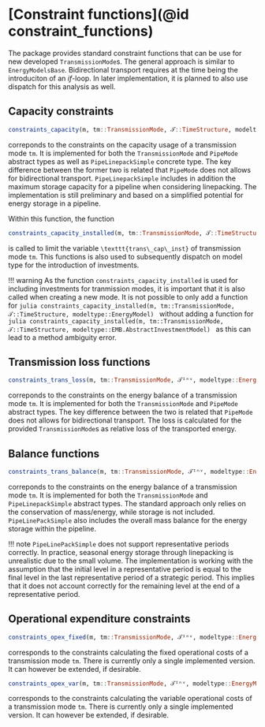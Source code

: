 # [Constraint functions](@id constraint_functions)

The package provides standard constraint functions that can be use for new developed `TransmissionMode`s.
The general approach is similar to `EnergyModelsBase`.
Bidirectional transport requires at the time being the introduciton of an *if*-loop.
In later implementation, it is planned to also use dispatch for this analysis as well.

## Capacity constraints

```julia
constraints_capacity(m, tm::TransmissionMode, 𝒯::TimeStructure, modeltype::EnergyModel)
```

correponds to the constraints on the capacity usage of a transmission mode ``tm``.
It is implemented for both the `TransmissionMode` and `PipeMode` abstract types as well as `PipeLinepackSimple` concrete type.
The key difference between the former two is related that `PipeMode` does not allows for bidirectional transport.
`PipeLinepackSimple` includes in addition the maximum storage capacity for a pipeline when considering linepacking.
The implementation is still preliminary and based on a simplified potential for energy storage in a pipeline.

Within this function, the function

```julia
constraints_capacity_installed(m, tm::TransmissionMode, 𝒯::TimeStructure, modeltype::EnergyModel)
```

is called to limit the variable ``\texttt{trans\_cap\_inst}`` of transmission mode ``tm``.
This functions is also used to subsequently dispatch on model type for the introduction of investments.

!!! warning
    As the function `constraints_capacity_installed` is used for including investments for tranmission modes, it is important that it is also called when creating a new mode.
    It is not possible to only add a function for
    ```julia
    constraints_capacity_installed(m, tm::TransmissionMode, 𝒯::TimeStructure, modeltype::EnergyModel)
    ```
    without adding a function for
    ```julia
    constraints_capacity_installed(m, tm::TransmissionMode, 𝒯::TimeStructure, modeltype::EMB.AbstractInvestmentModel)
    ```
    as this can lead to a method ambiguity error.

## Transmission loss functions

```julia
constraints_trans_loss(m, tm::TransmissionMode, 𝒯ᴵⁿᵛ, modeltype::EnergyModel)
```

correponds to the constraints on the energy balance of a transmission mode ``tm``.
It is implemented for both the `TransmissionMode` and `PipeMode` abstract types.
The key difference between the two is related that `PipeMode` does not allows for bidirectional transport.
The loss is calculated for the provided `TransmissionMode`s as relative loss of the transported energy.

## Balance functions

```julia
constraints_trans_balance(m, tm::TransmissionMode, 𝒯ᴵⁿᵛ, modeltype::EnergyModel)
```

correponds to the constraints on the energy balance of a transmission mode ``tm``.
It is implemented for both the `TransmissionMode` and `PipeLinepackSimple` abstract types.
The standard approach only relies on the conservation of mass/energy, while storage is not included.
`PipeLinePackSimple` also includes the overall mass balance for the energy storage within the pipeline.

!!! note
    `PipeLinePackSimple` does not support representative periods correctly.
    In practice, seasonal energy storage through linepacking is unrealistic due to the small volume.
    The implementation is working with the assumption that the initial level in a representative period is equal to the final level in the last representative period of a strategic period.
    This implies that it does not account correctly for the remaining level at the end of a representative period.

## Operational expenditure constraints

```julia
constraints_opex_fixed(m, tm::TransmissionMode, 𝒯ᴵⁿᵛ, modeltype::EnergyModel)
```

corresponds to the constraints calculating the fixed operational costs of a transmission mode `tm`.
There is currently only a single implemented version.
It can however be extended, if desirable.

```julia
constraints_opex_var(m, tm::TransmissionMode, 𝒯ᴵⁿᵛ, modeltype::EnergyModel)
```

corresponds to the constraints calculating the variable operational costs of a transmission mode `tm`.
There is currently only a single implemented version.
It can however be extended, if desirable.
